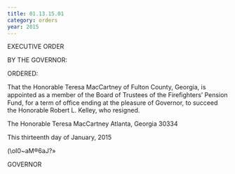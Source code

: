 ```yaml
---
title: 01.13.15.01
category: orders
year: 2015
---
```

 

EXECUTIVE ORDER

BY THE GOVERNOR:

ORDERED:

That the Honorable Teresa MacCartney of Fulton County, Georgia,
is appointed as a member of the Board of Trustees of the
Fireﬁghters’ Pension Fund, for a term of office ending at the
pleasure of Governor, to succeed the Honorable Robert L. Kelley,
who resigned.

The Honorable Teresa MacCartney
Atlanta, Georgia 30334

This thirteenth day of January, 2015

\(\oI0~aM®6aJ?»

GOVERNOR

